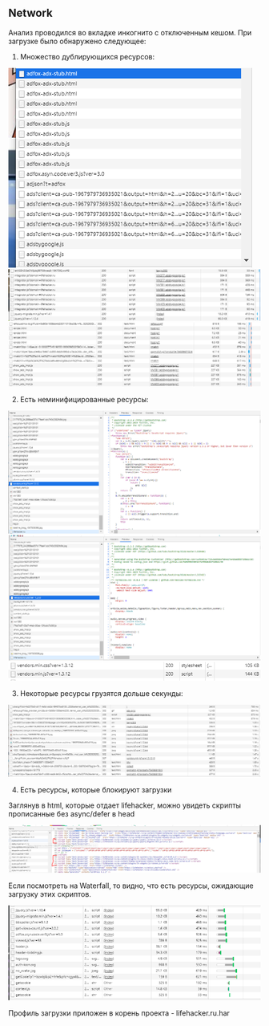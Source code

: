 ## Network

Анализ проводился во вкладке инкогнито с отключенным кешом.
При загрузке было обнаружено следующее:
1) Множество дублирующихся ресурсов:

![дубликаты1](../screenshots/dublicate1.png)
![дубликаты2](../screenshots/dublicate2.png)
![дубликаты3](../screenshots/dublicate3.png)

2) Есть неминифицированные ресурсы:

![лишнийвес1](../screenshots/no-minify1.png)
![лишнийвес2](../screenshots/no-minify2.png)
![лишнийвес3](../screenshots/no-minify3.png)

3) Некоторые ресурсы грузятся дольше секунды:

![медлячок](../screenshots/slow.png)

4) Есть ресурсы, которые блокируют загрузки

Заглянув в html, которые отдает lifehacker, можно увидеть скрипты прописанные без async/defer в head

![блокирущие ресурсы1](../screenshots/blocks1.png)

Если посмотреть на Waterfall, то видно, что есть ресурсы, ожидающие загрузку этих скриптов.

![блокирущие ресурсы2](../screenshots/blocks2.png)


Профиль загрузки приложен в корень проекта - lifehacker.ru.har  
